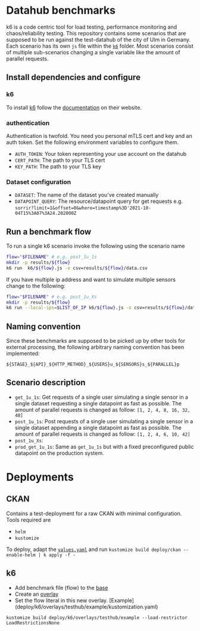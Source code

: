 # Datahub benchmarks

k6 is a code centric tool for load testing, performance monitoring and chaos/reliability testing. This repository contains some scenarios that are supposed to be run against the test-datahub of the city of Ulm in Germany. Each scenario has its own `js` file within the [`k6`](./k6) folder. Most scenarios consist of multiple sub-scenarios changing a single variable like the amount of parallel requests.

## Install dependencies and configure

### k6

To install [k6](https://k6.io/) follow the [documentation](https://k6.io/docs/getting-started/installation/) on their website.

### authentication

Authentication is twofold. You need you personal mTLS cert and key and an auth token. Set the following environment variables to configure them.

* `AUTH_TOKEN`: Your token representing your use account on the datahub
* `CERT_PATH`: The path to your TLS cert
* `KEY_PATH`: The path to your TLS key

### Dataset configuration

* `DATASET`: The name of the dataset you've created manually
* `DATAPOINT_QUERY`: The resource/datapoint query for get requests e.g. `sorrir?limit=1&offset=0&where=timestamp%3D'2021-10-04T15%3A07%3A24.202000Z`

## Run a benchmark flow

To run a single k6 scenario invoke the following using the scenario name

```sh
flow="$FILENAME" # e.g. post_1u_1s
mkdir -p results/${flow}
k6 run  k6/${flow}.js -o csv=results/${flow}/data.csv
```

If you have multiple ip address and want to simulate multiple sensors change to the following:

```sh
flow="$FILENAME" # e.g. post_1u_Xs
mkdir -p results/${flow}
k6 run --local-ips=$LIST_OF_IP k6/${flow}.js -o csv=results/${flow}/data.csv
```

## Naming convention

Since these benchmarks are supposed to be picked up by other tools for external processing, the following arbitrary naming convention has been implemented:

`${STAGE}_${API}_${HTTP_METHOD}_${USERS}u_${SENSORS}s_${PARALLEL}p`

## Scenario description

* `get_1u_1s`: Get requests of a single user simulating a single sensor in a single dataset requesting a single datapoint as fast as possible. The amount of parallel requests is changed as follow: `[1, 2, 4, 8, 16, 32, 48]`
* `post_1u_1s`: Post requests of a single user simulating a single sensor in a single dataset appending a single datapoint as fast as possible. The amount of parallel requests is changed as follow: `[1, 2, 4, 6, 10, 42]`
* `post_1u_Xs`:  
* `prod_get_1u_1s`: Same as `get_1u_1s` but with a fixed preconfigured public datapoint on the production system.

# Deployments

## CKAN

Contains a test-deployment for a raw CKAN with minimal configuration. Tools required are

* `helm`
* `kustomize`

To deploy, adapt the [`values.yaml`](deploy/ckan/values.yaml) and run `kustomize build deploy/ckan --enable-helm | k apply -f -`

## k6

* Add benchmark file (flow) to the [base](deploy/k6/base/kustomization.yaml)
* Create an [overlay](deploy/k6/overlays)
* Set the flow literal in this new overlay. [Example] (deploy/k6/overlays/testhub/example/kustomization.yaml)

`kustomize build deploy/k6/overlays/testhub/example --load-restrictor LoadRestrictionsNone`